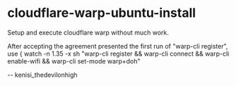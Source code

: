 # cloudflare-warp-ubuntu-install
Setup and execute cloudflare warp without much work.

After accepting the agreement presented the first run of "warp-cli register", use { watch -n 1.35 -x sh "warp-cli register && warp-cli connect && warp-cli enable-wifi && warp-cli set-mode warp+doh"

-- kenisi_thedevilonhigh
